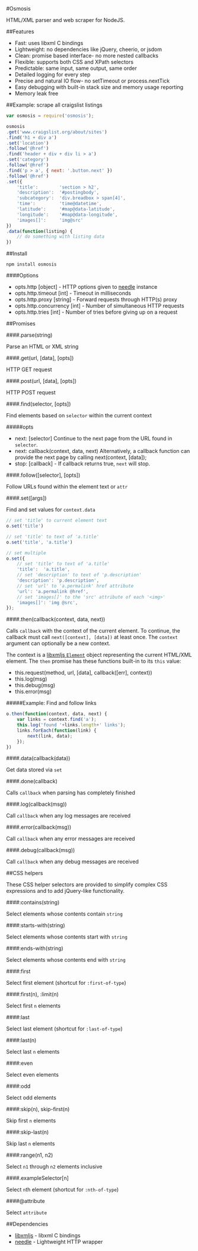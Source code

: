 #Osmosis

HTML/XML parser and web scraper for NodeJS.

##Features

- Fast: uses libxml C bindings
- Lightweight: no dependencies like jQuery, cheerio, or jsdom
- Clean: promise based interface- no more nested callbacks
- Flexible: supports both CSS and XPath selectors
- Predictable: same input, same output, same order
- Detailed logging for every step
- Precise and natural IO flow- no setTimeout or process.nextTick
- Easy debugging with built-in stack size and memory usage reporting
- Memory leak free

##Example: scrape all craigslist listings

```javascript
var osmosis = require('osmosis');

osmosis
.get('www.craigslist.org/about/sites') 
.find('h1 + div a')
.set('location')
.follow('@href')
.find('header + div + div li > a')
.set('category')
.follow('@href')
.find('p > a', { next: '.button.next' })
.follow('@href')
.set({
    'title':        'section > h2',
    'description':  '#postingbody',
    'subcategory':  'div.breadbox > span[4]',
    'time':         'time@datetime',
    'latitude':     '#map@data-latitude',
    'longitude':    '#map@data-longitude',
    'images[]':     'img@src'
})
.data(function(listing) {
    // do something with listing data
})
```

##Install

```
npm install osmosis
```

####Options

- opts.http [object] - HTTP options given to [needle](https://github.com/tomas/needle) instance
- opts.http.timeout [int] - Timeout in milliseconds
- opts.http.proxy [string] - Forward requests through HTTP(s) proxy
- opts.http.concurrency [int] - Number of simultaneous HTTP requests
- opts.http.tries [int] - Number of tries before giving up on a request

##Promises

####.parse(string)

Parse an HTML or XML string

####.get(url, [data], [opts])

HTTP GET request

####.post(url, [data], [opts])

HTTP POST request

####.find(selector, [opts])

Find elements based on `selector` within the current context

#####opts

- next: [selector]
    Continue to the next page from the URL found in `selector`.
- next: callback(context, data, next)
    Alternatively, a callback function can provide the next page
    by calling next(context, [data]);
- stop: [callback] - If callback returns true, `next` will stop.

####.follow([selector], [opts])

Follow URLs found within the element text or `attr`

####.set([args])

Find and set values for `context.data`

```javascript
// set 'title' to current element text
o.set('title')

// set 'title' to text of 'a.title'
o.set('title', 'a.title')

// set multiple
o.set({
	// set 'title' to text of 'a.title'
	'title':  'a.title',
	// set 'description' to text of 'p.description'
	'description': 'p.description',
	// set 'url' to 'a.permalink' href attribute
	'url': 'a.permalink @href',
	// set 'images[]' to the 'src' attribute of each '<img>'
	'images[]': 'img @src',
});
```

####.then(callback(context, data, next))

Calls `callback` with the context of the current element.
To continue, the callback must call `next([context], [data])` at least once.
The `context` argument can optionally be a new context.

The context is a [libxmljs `Element`](https://github.com/polotek/libxmljs/wiki/Element) object representing the current HTML/XML element.
The `then` promise has these functions built-in to its `this` value:

* this.request(method, url, [data], callback([err], context))
* this.log(msg)
* this.debug(msg)
* this.error(msg)

#####Example: Find and follow links
```javascript
o.then(function(context, data, next) {
	var links = context.find('a');
	this.log('found '+links.length+' links');
	links.forEach(function(link) {
		next(link, data);
	});
})
```

####.data(callback(data))

Get data stored via `set`

####.done(callback)

Calls `callback` when parsing has completely finished

####.log(callback(msg))

Call `callback` when any log messages are received

####.error(callback(msg))

Call `callback` when any error messages are received

####.debug(callback(msg))

Call `callback` when any debug messages are received

##CSS helpers

These CSS helper selectors are provided to simplify complex CSS expressions and to add jQuery-like functionality.

####:contains(string)

Select elements whose contents contain `string`

####:starts-with(string)

Select elements whose contents start with `string`

####:ends-with(string)

Select elements whose contents end with `string`

####:first

Select first element  (shortcut for `:first-of-type`)

####:first(n), :limit(n)

Select first `n` elements

####:last

Select last element (shortcut for `:last-of-type`)

####:last(n)

Select last `n` elements

####:even

Select even elements

####:odd

Select odd elements

####:skip(n), skip-first(n)

Skip first `n` elements

####:skip-last(n)

Skip last `n` elements

####:range(n1, n2)

Select `n1` through `n2` elements inclusive

####.exampleSelector[n]

Select `n`th element (shortcut for `:nth-of-type`)

####@attribute

Select `attribute`

##Dependencies

- [libxmljs](https://github.com/polotek/libxmljs) - libxml C bindings
- [needle](https://github.com/tomas/needle) - Lightweight HTTP wrapper
